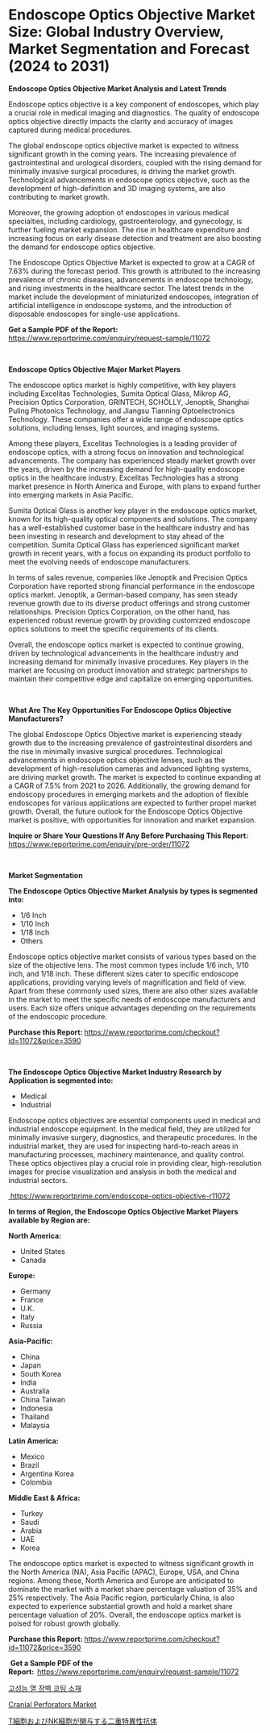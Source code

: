 <p><h1>Endoscope Optics Objective Market Size: Global Industry Overview, Market Segmentation and Forecast (2024 to 2031)</h1></p><p><strong>Endoscope Optics Objective Market Analysis and Latest Trends</strong></p>
<p><p>Endoscope optics objective is a key component of endoscopes, which play a crucial role in medical imaging and diagnostics. The quality of endoscope optics objective directly impacts the clarity and accuracy of images captured during medical procedures.</p><p>The global endoscope optics objective market is expected to witness significant growth in the coming years. The increasing prevalence of gastrointestinal and urological disorders, coupled with the rising demand for minimally invasive surgical procedures, is driving the market growth. Technological advancements in endoscope optics objective, such as the development of high-definition and 3D imaging systems, are also contributing to market growth.</p><p>Moreover, the growing adoption of endoscopes in various medical specialties, including cardiology, gastroenterology, and gynecology, is further fueling market expansion. The rise in healthcare expenditure and increasing focus on early disease detection and treatment are also boosting the demand for endoscope optics objective.</p><p>The Endoscope Optics Objective Market is expected to grow at a CAGR of 7.63% during the forecast period. This growth is attributed to the increasing prevalence of chronic diseases, advancements in endoscope technology, and rising investments in the healthcare sector. The latest trends in the market include the development of miniaturized endoscopes, integration of artificial intelligence in endoscope systems, and the introduction of disposable endoscopes for single-use applications.</p></p>
<p><strong>Get a Sample PDF of the Report:&nbsp;</strong> <a href="https://www.reportprime.com/enquiry/request-sample/11072">https://www.reportprime.com/enquiry/request-sample/11072</a></p>
<p>&nbsp;</p>
<p><strong>Endoscope Optics Objective Major Market Players</strong></p>
<p><p>The endoscope optics market is highly competitive, with key players including Excelitas Technologies, Sumita Optical Glass, Mikrop AG, Precision Optics Corporation, GRINTECH, SCHÖLLY, Jenoptik, Shanghai Puling Photonics Technology, and Jiangsu Tianning Optoelectronics Technology. These companies offer a wide range of endoscope optics solutions, including lenses, light sources, and imaging systems.</p><p>Among these players, Excelitas Technologies is a leading provider of endoscope optics, with a strong focus on innovation and technological advancements. The company has experienced steady market growth over the years, driven by the increasing demand for high-quality endoscope optics in the healthcare industry. Excelitas Technologies has a strong market presence in North America and Europe, with plans to expand further into emerging markets in Asia Pacific.</p><p>Sumita Optical Glass is another key player in the endoscope optics market, known for its high-quality optical components and solutions. The company has a well-established customer base in the healthcare industry and has been investing in research and development to stay ahead of the competition. Sumita Optical Glass has experienced significant market growth in recent years, with a focus on expanding its product portfolio to meet the evolving needs of endoscope manufacturers.</p><p>In terms of sales revenue, companies like Jenoptik and Precision Optics Corporation have reported strong financial performance in the endoscope optics market. Jenoptik, a German-based company, has seen steady revenue growth due to its diverse product offerings and strong customer relationships. Precision Optics Corporation, on the other hand, has experienced robust revenue growth by providing customized endoscope optics solutions to meet the specific requirements of its clients.</p><p>Overall, the endoscope optics market is expected to continue growing, driven by technological advancements in the healthcare industry and increasing demand for minimally invasive procedures. Key players in the market are focusing on product innovation and strategic partnerships to maintain their competitive edge and capitalize on emerging opportunities.</p></p>
<p>&nbsp;</p>
<p><strong>What Are The Key Opportunities For Endoscope Optics Objective Manufacturers?</strong></p>
<p><p>The global Endoscope Optics Objective market is experiencing steady growth due to the increasing prevalence of gastrointestinal disorders and the rise in minimally invasive surgical procedures. Technological advancements in endoscope optics objective lenses, such as the development of high-resolution cameras and advanced lighting systems, are driving market growth. The market is expected to continue expanding at a CAGR of 7.5% from 2021 to 2026. Additionally, the growing demand for endoscopy procedures in emerging markets and the adoption of flexible endoscopes for various applications are expected to further propel market growth. Overall, the future outlook for the Endoscope Optics Objective market is positive, with opportunities for innovation and market expansion.</p></p>
<p><strong>Inquire or Share Your Questions If Any Before Purchasing This Report:</strong> <a href="https://www.reportprime.com/enquiry/pre-order/11072">https://www.reportprime.com/enquiry/pre-order/11072</a></p>
<p>&nbsp;</p>
<p><strong>Market Segmentation</strong></p>
<p><strong>The Endoscope Optics Objective Market Analysis by types is segmented into:</strong></p>
<p><ul><li>1/6 Inch</li><li>1/10 Inch</li><li>1/18 Inch</li><li>Others</li></ul></p>
<p><p>Endoscope optics objective market consists of various types based on the size of the objective lens. The most common types include 1/6 inch, 1/10 inch, and 1/18 inch. These different sizes cater to specific endoscope applications, providing varying levels of magnification and field of view. Apart from these commonly used sizes, there are also other sizes available in the market to meet the specific needs of endoscope manufacturers and users. Each size offers unique advantages depending on the requirements of the endoscopic procedure.</p></p>
<p><strong>Purchase this Report:&nbsp;</strong><a href="https://www.reportprime.com/checkout?id=11072&price=3590">https://www.reportprime.com/checkout?id=11072&price=3590</a></p>
<p>&nbsp;</p>
<p><strong>The Endoscope Optics Objective Market Industry Research by Application is segmented into:</strong></p>
<p><ul><li>Medical</li><li>Industrial</li></ul></p>
<p><p>Endoscope optics objectives are essential components used in medical and industrial endoscope equipment. In the medical field, they are utilized for minimally invasive surgery, diagnostics, and therapeutic procedures. In the industrial market, they are used for inspecting hard-to-reach areas in manufacturing processes, machinery maintenance, and quality control. These optics objectives play a crucial role in providing clear, high-resolution images for precise visualization and analysis in both the medical and industrial sectors.</p></p>
<p><a href="https://www.reportprime.com/endoscope-optics-objective-r11072">&nbsp;https://www.reportprime.com/endoscope-optics-objective-r11072</a></p>
<p><strong>In terms of Region, the Endoscope Optics Objective Market Players available by Region are:</strong></p>
<p>
    <p> <strong> North America: </strong>
        <ul>
            <li>United States</li>
            <li>Canada</li>
        </ul>
        </p> 
    <p> <strong> Europe: </strong>
        <ul>
            <li>Germany</li>
            <li>France</li>
            <li>U.K.</li>
            <li>Italy</li>
            <li>Russia</li>
        </ul>
        </p> 
    <p> <strong> Asia-Pacific: </strong>
        <ul>
            <li>China</li>
            <li>Japan</li>
            <li>South Korea</li>
            <li>India</li>
            <li>Australia</li>
            <li>China Taiwan</li>
            <li>Indonesia</li>
            <li>Thailand</li>
            <li>Malaysia</li>
        </ul>
        </p> 
    <p> <strong> Latin America: </strong>
        <ul>
            <li>Mexico</li>
            <li>Brazil</li>
            <li>Argentina Korea</li>
            <li>Colombia</li>
        </ul>
        </p> 
    <p> <strong> Middle East & Africa: </strong>
        <ul>
            <li>Turkey</li>
            <li>Saudi</li>
            <li>Arabia</li>
            <li>UAE</li>
            <li>Korea</li>
        </ul>
    </p>
    </p>
<p><p>The endoscope optics market is expected to witness significant growth in the North America (NA), Asia Pacific (APAC), Europe, USA, and China regions. Among these, North America and Europe are anticipated to dominate the market with a market share percentage valuation of 35% and 25% respectively. The Asia Pacific region, particularly China, is also expected to experience substantial growth and hold a market share percentage valuation of 20%. Overall, the endoscope optics market is poised for robust growth globally.</p></p>
<p><strong>Purchase this Report: </strong><a href="https://www.reportprime.com/checkout?id=11072&price=3590">https://www.reportprime.com/checkout?id=11072&price=3590</a></p>
<p>&nbsp;<strong>Get a Sample PDF of the Report:&nbsp;&nbsp;</strong><a href="https://www.reportprime.com/enquiry/request-sample/11072">https://www.reportprime.com/enquiry/request-sample/11072</a></p>
<p><strong></strong></p>
<p><p><a href="https://github.com/hxzi07639916/Market-Research-Report-List-4/blob/main/8832433107172.md">고성능 열 장벽 코팅 소재</a></p><p><a href="https://github.com/amirhossen31/Market-Research-Report-List-1/blob/main/cranial-perforators-market.md">Cranial Perforators Market</a></p><p><a href="https://github.com/ihabdkwlxs948/Market-Research-Report-List-4/blob/main/208930786490.md">T細胞およびNK細胞が関与する二重特異性抗体</a></p></p>